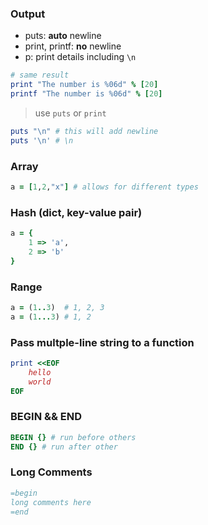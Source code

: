 ### Output
- puts: **auto** newline
- print, printf: **no** newline
- p: print details including `\n`
```ruby
# same result
print "The number is %06d" % [20]
printf "The number is %06d" % [20]
```
> use `puts` or `print`

```ruby
puts "\n" # this will add newline
puts '\n' # \n
```

### Array
```ruby
a = [1,2,"x"] # allows for different types
```
### Hash (dict, key-value pair)
```ruby
a = {
    1 => 'a',
    2 => 'b'
}
```
### Range
```ruby
a = (1..3)  # 1, 2, 3
a = (1...3) # 1, 2
```

### Pass multple-line string to a function
```ruby
print <<EOF
    hello
    world
EOF
```

### BEGIN && END
```ruby
BEGIN {} # run before others
END {} # run after other
```

### Long Comments
```ruby
=begin
long comments here
=end
```


